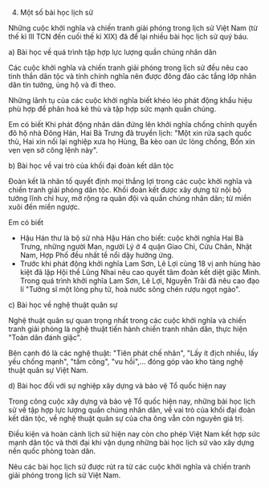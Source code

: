 4. Một số bài học lịch sử

Những cuộc khởi nghĩa và chiến tranh giải phóng trong lịch sử Việt Nam (từ thế kỉ III TCN đến cuối thế kỉ XIX) đã để lại nhiều bài học lịch sử quý báu.

a) Bài học về quá trình tập hợp lực lượng quần chúng nhân dân

Các cuộc khởi nghĩa và chiến tranh giải phóng trong lịch sử đều nêu cao tinh thần dân tộc và tính chính nghĩa nên được đông đảo các tầng lớp nhân dân tin tưởng, ủng hộ và đi theo.

Những lãnh tụ của các cuộc khởi nghĩa biết khéo léo phát động khẩu hiệu phù hợp để phân hoá kẻ thù và tập hợp sức mạnh quần chúng.

Em có biết
Khi phát động nhân dân đứng lên khởi nghĩa chống chính quyền đô hộ nhà Đông Hán, Hai Bà Trưng đã truyền lịch:
"Một xin rửa sạch quốc thù,
Hai xin nối lại nghiệp xưa họ Hùng,
Ba kèo oan ức lòng chồng,
Bốn xin vẹn vẹn sở công lệnh này".

b) Bài học về vai trò của khối đại đoàn kết dân tộc

Đoàn kết là nhân tố quyết định mọi thắng lợi trong các cuộc khởi nghĩa và chiến tranh giải phóng dân tộc. Khối đoàn kết được xây dựng từ nội bộ tướng lĩnh chỉ huy, mở rộng ra quân đội và quần chúng nhân dân; từ miền xuôi đến miền ngược.

Em có biết
- Hậu Hán thư là bộ sử nhà Hậu Hán cho biết: cuộc khởi nghĩa Hai Bà Trưng, những người Man, người Lý ở 4 quận Giao Chỉ, Cửu Chân, Nhật Nam, Hợp Phố đều nhất tề nổi dậy hưởng ứng.
- Trước khi phát động khởi nghĩa Lam Sơn, Lê Lợi cùng 18 vị anh hùng hào kiệt đã lập Hội thề Lũng Nhai nêu cao quyết tâm đoàn kết diệt giặc Minh. Trong quá trình khởi nghĩa Lam Sơn, Lê Lợi, Nguyễn Trãi đã nêu cao đạo lí "Tưởng sĩ một lòng phụ tử, hoà nước sông chén rượu ngọt ngào".

c) Bài học về nghệ thuật quân sự

Nghệ thuật quân sự quan trọng nhất trong các cuộc khởi nghĩa và chiến tranh giải phóng là nghệ thuật tiến hành chiến tranh nhân dân, thực hiện "Toàn dân đánh giặc".

Bên cạnh đó là các nghệ thuật: "Tiên phát chế nhân", "Lấy ít địch nhiều, lấy yếu chống mạnh", "tấm công", "vu hồi",... đóng góp vào kho tàng nghệ thuật quân sự Việt Nam.

d) Bài học đối với sự nghiệp xây dựng và bảo vệ Tổ quốc hiện nay

Trong công cuộc xây dựng và bảo vệ Tổ quốc hiện nay, những bài học lịch sử về tập hợp lực lượng quần chúng nhân dân, về vai trò của khối đại đoàn kết dân tộc, về nghệ thuật quân sự của cha ông vẫn còn nguyên giá trị.

Điều kiện và hoàn cảnh lịch sử hiện nay còn cho phép Việt Nam kết hợp sức mạnh dân tộc và thời đại khi vận dụng những bài học lịch sử vào xây dựng nền quốc phòng toàn dân.

Nêu các bài học lịch sử được rút ra từ các cuộc khởi nghĩa và chiến tranh giải phóng trong lịch sử Việt Nam.